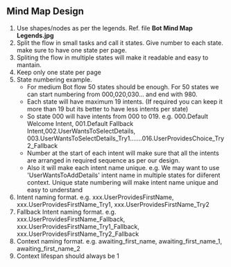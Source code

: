 ## Mind Map Design
1. Use shapes/nodes as per the legends. Ref. file  **Bot Mind Map Legends.jpg**
2. Split the flow in small tasks and call it states. Give number to each state. make sure to have one state per page. 
3. Spliting the flow in multiple states will make it readable and easy to mantain.
4. Keep only one state per page
5. State numbering example. 
    - For medium Bot flow 50 states should be enough. For 50 states we can start numbering from 000,020,030... and end with 980.
    - Each state will have maximum 19 intents. (If required you can keep it more than 19 but its better to have less intents per state)
    - So state 000 will have intents from 000 to 019. e.g. 000.Default Welcome Intent, 001.Default Fallback Intent,002.UserWantsToSelectDetails, 003.UserWantsToSelectDetails_Try1.......016.UserProvidesChoice_Try2_Fallback
    - Number at the start of each intent will make sure that all the intents are arranged in required sequence as per our design.
    - Also it will make each intent name unique. e.g. We may want to use 'UserWantsToAddDetails' intent name in multiple states for diiferent context. Unique state numbering will make intent name unique and easy to understand
6. Intent naming format. e.g. xxx.UserProvidesFirstName, xxx.UserProvidesFirstName_Try1, xxx.UserProvidesFirstName_Try2 
7. Fallback Intent naming format. e.g. xxx.UserProvidesFirstName_Fallback, xxx.UserProvidesFirstName_Try1_Fallback, 
    xxx.UserProvidesFirstName_Try2_Fallback
8. Context naming format. e.g. awaiting_first_name, awaiting_first_name_1, awaiting_first_name_2
9. Context lifespan should always be 1

